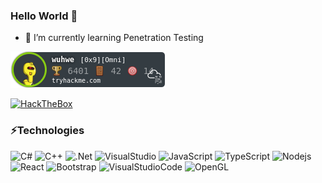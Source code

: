 ### Hello World 👋

- 🌱 I’m currently learning Penetration Testing


[![TryHackMe](./tryhackme.png)](https://tryhackme.com/p/wuhwe)

[![HackTheBox](http://www.hackthebox.eu/badge/image/108325)](https://www.hackthebox.eu/profile/108325)

### ⚡Technologies

![C#](https://img.shields.io/badge/-C%23-8A2BE2?style=flat-square&logo=c-sharp)
![C++](https://img.shields.io/badge/-C%2B%2B-00599C?style=flat-square&logo=c%2B%2B)
![.Net](https://img.shields.io/badge/.Net-5C2D91?style=flat-square&logo=.Net)
![VisualStudio](https://img.shields.io/badge/-Visual%20Studio-5C2D91?style=flat-square&logo=visual-studio)
![JavaScript](https://img.shields.io/badge/-JavaScript-black?style=flat-square&logo=javascript)
![TypeScript](https://img.shields.io/badge/-TypeScript-007ACC?style=flat-square&logo=typescript)
![Nodejs](https://img.shields.io/badge/-Nodejs-black?style=flat-square&logo=Node.js)
![React](https://img.shields.io/badge/-React-black?style=flat-square&logo=react)
![Bootstrap](https://img.shields.io/badge/-Bootstrap-563D7C?style=flat-square&logo=bootstrap)
![VisualStudioCode](https://img.shields.io/badge/-Visual%20Studio%20Code-007ACC?style=flat-square&logo=visual-studio-code)
![OpenGL](https://img.shields.io/badge/-OpenGL-black?style=flat-square&logo=opengl)
